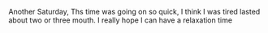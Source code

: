 Another Saturday, Ths time was going on so quick, I think I was tired lasted about two or three mouth. I really hope I can have a relaxation time
